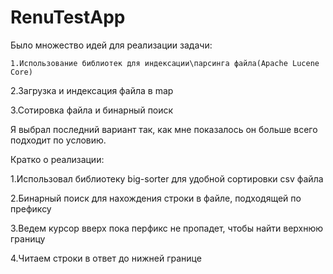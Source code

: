 # RenuTestApp
Было множество идей для реализации задачи:

	1.Использование библиотек для индексации\парсинга файла(Apache Lucene Core)

  2.Загрузка и индексация файла в map

  3.Сотировка файла и бинарный поиск

Я выбрал последний вариант так, как мне показалось он больше всего подходит по условию.

Кратко о  реализации: 

1.Использовал библиотеку big-sorter для удобной сортировки csv файла 

2.Бинарный поиск для нахождения строки в файле, подходящей по префиксу

3.Ведем курсор вверх пока перфикс не пропадет, чтобы найти  верхнюю границу

4.Читаем строки в ответ до нижней границе
